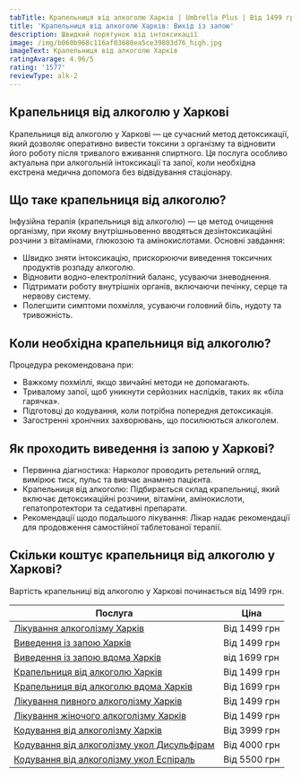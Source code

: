 ```yaml
---
tabTitle: Крапельниця від алкоголю Харків | Umbrella Plus | Від 1499 грн
title: 'Крапельниця від алкоголю Харків: Вихід із запою'
description: Швидкий порятунок від інтоксикації
image: /img/b060b968c116af03688ea5ce39803d76_high.jpg
imageText: Крапельниця від алкоголю Харків
ratingAvarage: 4.96/5
rating: '1577'
reviewType: alk-2
---
```


## Крапельниця від алкоголю у Харкові

Крапельниця від алкоголю у Харкові — це сучасний метод детоксикації, який дозволяє оперативно вивести токсини з організму та відновити його роботу після тривалого вживання спиртного. Ця послуга особливо актуальна при алкогольній інтоксикації та запої, коли необхідна екстрена медична допомога без відвідування стаціонару.

## Що таке крапельниця від алкоголю?

Інфузійна терапія (крапельниця від алкоголю) — це метод очищення організму, при якому внутрішньовенно вводяться дезінтоксикаційні розчини з вітамінами, глюкозою та амінокислотами. Основні завдання:

* Швидко зняти інтоксикацію, прискорюючи виведення токсичних продуктів розпаду алкоголю.
* Відновити водно-електролітний баланс, усуваючи зневоднення.
* Підтримати роботу внутрішніх органів, включаючи печінку, серце та нервову систему.
* Полегшити симптоми похмілля, усуваючи головний біль, нудоту та тривожність.

## Коли необхідна крапельниця від алкоголю?

Процедура рекомендована при:

* Важкому похміллі, якщо звичайні методи не допомагають.
* Тривалому запої, щоб уникнути серйозних наслідків, таких як «біла гарячка».
* Підготовці до кодування, коли потрібна попередня детоксикація.
* Загостренні хронічних захворювань, що посилюються алкоголем.

## Як проходить виведення із запою у Харкові?

* Первинна діагностика: Нарколог проводить ретельний огляд, вимірює тиск, пульс та вивчає анамнез пацієнта.
* Крапельниця від алкоголю: Підбирається склад крапельниці, який включає детоксикаційні розчини, вітаміни, амінокислоти, гепатопротектори та седативні препарати.
* Рекомендації щодо подальшого лікування: Лікар надає рекомендації для продовження самостійної таблетованої терапії.

## Скільки коштує крапельниця від алкоголю у Харкові?

Вартість крапельниці від алкоголю у Харкові починається від 1499 грн.

| Послуга                                                                                                                             | Ціна         |
| ----------------------------------------------------------------------------------------------------------------------------------- | ------------ |
| [Лікування алкоголізму Харків](https://umbrella-plus.com.ua/uk/kharkiv/lechenie-alkogolizma-kharkiv-ua/)                            | Від 1499 грн |
| [Виведення із запою Харків](https://umbrella-plus.com.ua/uk/kharkiv/vivod-iz-zapoia-kharkiv-ua/)                                    | Від 1499 грн |
| [Виведення із запою вдома Харків](https://umbrella-plus.com.ua/uk/kharkiv/vivod-iz-zapoia-na-domy-kharkiv-ua/)                      | від 1699 грн |
| [Крапельниця від алкоголю Харків](https://umbrella-plus.com.ua/uk/kharkiv/kapelnica_ot_alkogola_kharkiv-ua/)                        | Від 1499 грн |
| [Крапельниця від алкоголю вдома Харків](https://umbrella-plus.com.ua/uk/kharkiv/kapelnica_ot_alkogola_na_domy_kharkiv_ua/)          | Від 1699 грн |
| [Лікування пивного алкоголізму Харків](https://umbrella-plus.com.ua/uk/kharkiv/lechenie-pivnogo-alkogolizma-kharkiv-ua/)            | Від 1499 грн |
| [Лікування жіночого алкоголізму Харків](https://umbrella-plus.com.ua/uk/kharkiv/lechenie-jenskogo-alkogolizma-kharkiv-ua/)          | Від 1499 грн |
| [Кодування від алкоголізму Харків](https://umbrella-plus.com.ua/uk/kharkiv/kodirovka-ot-alkogolia-kharkiv-ua/)                      | Від 3999 грн |
| [Кодування від алкоголізму укол Дисульфірам](https://umbrella-plus.com.ua/uk/kharkiv/kodirovka-ot-alkogolia-disulfiram-kharkiv-ua/) | Від 4000 грн |
| [Кодування від алкоголізму укол Еспіраль](https://umbrella-plus.com.ua/uk/kharkiv/kodirovka-ot-alkogolizma-espiarl-kharkiv-ua/)     | Від 5500 грн |

